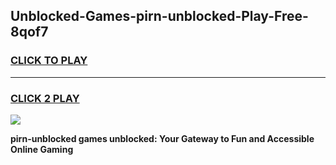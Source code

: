 
## Unblocked-Games-pirn-unblocked-Play-Free-8qof7
<h3>
<a href="https://premium76.site?title=pirn-unblocked&ref=23A">CLICK TO PLAY</a></h3>
<hr>

<h3>
<a href="https://premium76.site?title=pirn-unblocked&ref=23A">CLICK 2 PLAY</a>
  
</h3>

<a href="https://premium76.site?title=pirn-unblocked&ref=23A"><img src="https://clearcache.store/games.png"></a>


**pirn-unblocked games unblocked: Your Gateway to Fun and Accessible Online Gaming**
